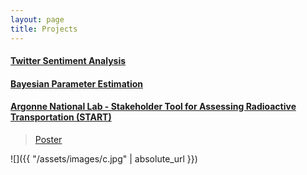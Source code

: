 ```yaml
---
layout: page
title: Projects
---
```


#### [Twitter Sentiment Analysis](https://twitter260.github.io)

#### [Bayesian Parameter Estimation](https://github.com/dsasson48/estimators_222/blob/master/222_presentation.pdf)

#### [Argonne National Lab - Stakeholder Tool for Assessing Radioactive Transportation (START)](https://gis.inl.gov/start/Account/Login?ReturnUrl=%2fstart)
> [Poster](https://drive.google.com/file/d/1oF0eYyQmFazsX1VnI2Qq6Z-pPFTOJTN-/preview)

![]({{ "/assets/images/c.jpg" | absolute_url }})
